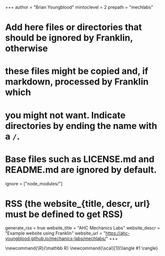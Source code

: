 <!--
Add here global page variables to use throughout your website.
-->
+++
author = "Brian Youngblood"
mintoclevel = 2
prepath = "mechlabs"
# Add here files or directories that should be ignored by Franklin, otherwise
# these files might be copied and, if markdown, processed by Franklin which
# you might not want. Indicate directories by ending the name with a `/`.
# Base files such as LICENSE.md and README.md are ignored by default.
ignore = ["node_modules/"]

# RSS (the website_{title, descr, url} must be defined to get RSS)
generate_rss = true
website_title = "AHC Mechanics Labs"
website_descr = "Example website using Franklin"
website_url   = "https://ahc-youngblood.github.io/mechanics-labs/mechlabs/"
+++

<!--
Add here global latex commands to use throughout your pages.
-->
\newcommand{\R}{\mathbb R}
\newcommand{\scal}[1]{\langle #1 \rangle}
